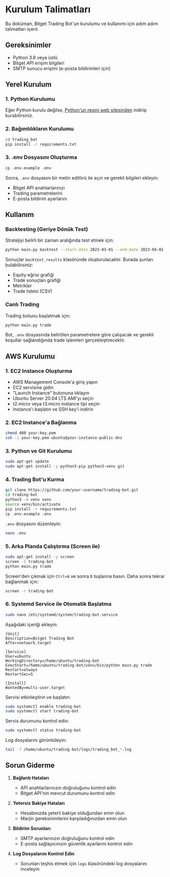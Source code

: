 # Kurulum Talimatları

Bu doküman, Bitget Trading Bot'un kurulumu ve kullanımı için adım adım talimatları içerir.

## Gereksinimler
- Python 3.8 veya üstü
- Bitget API erişim bilgileri
- SMTP sunucu erişimi (e-posta bildirimleri için)

## Yerel Kurulum

### 1. Python Kurulumu
Eğer Python kurulu değilse, [Python'un resmi web sitesinden](https://www.python.org/downloads/) indirip kurabilirsiniz.

### 2. Bağımlılıkların Kurulumu
```bash
cd trading_bot
pip install -r requirements.txt
```

### 3. .env Dosyasını Oluşturma
```bash
cp .env.example .env
```

Sonra, `.env` dosyasını bir metin editörü ile açın ve gerekli bilgileri ekleyin:
- Bitget API anahtarlarınızı
- Trading parametrelerini
- E-posta bildirim ayarlarını

## Kullanım

### Backtesting (Geriye Dönük Test)
Stratejiyi belirli bir zaman aralığında test etmek için:

```bash
python main.py backtest --start-date 2023-03-01 --end-date 2023-04-01
```

Sonuçlar `backtest_results` klasöründe oluşturulacaktır. Burada şunları bulabilirsiniz:
- Equity eğrisi grafiği
- Trade sonuçları grafiği
- Metrikler
- Trade listesi (CSV)

### Canlı Trading

Trading botunu başlatmak için:

```bash
python main.py trade
```

Bot, `.env` dosyasında belirtilen parametrelere göre çalışacak ve gerekli koşullar sağlandığında trade işlemleri gerçekleştirecektir.

## AWS Kurulumu

### 1. EC2 Instance Oluşturma
- AWS Management Console'a giriş yapın
- EC2 servisine gidin
- "Launch Instance" butonuna tıklayın
- Ubuntu Server 20.04 LTS AMI'yı seçin
- t2.micro veya t3.micro instance tipi seçin
- Instance'ı başlatın ve SSH key'i indirin

### 2. EC2 Instance'a Bağlanma
```bash
chmod 400 your-key.pem
ssh -i your-key.pem ubuntu@your-instance-public-dns
```

### 3. Python ve Git Kurulumu
```bash
sudo apt-get update
sudo apt-get install -y python3-pip python3-venv git
```

### 4. Trading Bot'u Kurma
```bash
git clone https://github.com/your-username/trading-bot.git
cd trading-bot
python3 -m venv venv
source venv/bin/activate
pip install -r requirements.txt
cp .env.example .env
```

`.env` dosyasını düzenleyin:
```bash
nano .env
```

### 5. Arka Planda Çalıştırma (Screen ile)
```bash
sudo apt-get install -y screen
screen -S trading-bot
python main.py trade
```

Screen'den çıkmak için `Ctrl+A` ve sonra `D` tuşlarına basın. Daha sonra tekrar bağlanmak için:
```bash
screen -r trading-bot
```

### 6. Systemd Service ile Otomatik Başlatma
```bash
sudo nano /etc/systemd/system/trading-bot.service
```

Aşağıdaki içeriği ekleyin:
```
[Unit]
Description=Bitget Trading Bot
After=network.target

[Service]
User=ubuntu
WorkingDirectory=/home/ubuntu/trading-bot
ExecStart=/home/ubuntu/trading-bot/venv/bin/python main.py trade
Restart=always
RestartSec=5

[Install]
WantedBy=multi-user.target
```

Servisi etkinleştirin ve başlatın:
```bash
sudo systemctl enable trading-bot
sudo systemctl start trading-bot
```

Servis durumunu kontrol edin:
```bash
sudo systemctl status trading-bot
```

Log dosyalarını görüntüleyin:
```bash
tail -f /home/ubuntu/trading-bot/logs/trading_bot_*.log
```

## Sorun Giderme

1. **Bağlantı Hataları**
   - API anahtarlarınızın doğruluğunu kontrol edin
   - Bitget API'nin mevcut durumunu kontrol edin

2. **Yetersiz Bakiye Hataları**
   - Hesabınızda yeterli bakiye olduğundan emin olun
   - Marjin gereksinimlerini karşıladığınızdan emin olun

3. **Bildirim Sorunları**
   - SMTP ayarlarınızın doğruluğunu kontrol edin
   - E-posta sağlayıcınızın güvenlik ayarlarını kontrol edin

4. **Log Dosyalarını Kontrol Edin**
   - Sorunları teşhis etmek için `logs` klasöründeki log dosyalarını inceleyin 